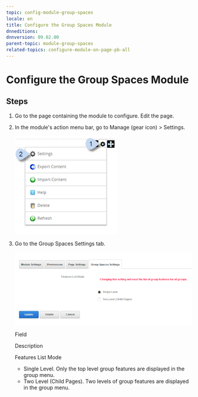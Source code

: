 ```yaml
---
topic: config-module-group-spaces
locale: en
title: Configure the Group Spaces Module
dnneditions: 
dnnversion: 09.02.00
parent-topic: module-group-spaces
related-topics: configure-module-on-page-pb-all
---
```


# Configure the Group Spaces Module

## Steps

1.  Go to the page containing the module to configure. Edit the page.
2.  In the module's action menu bar, go to Manage (gear icon) \> Settings.
    
      
    
    ![Manage action menu > Settings](img/scr-actionmenu-manage-settings.png)
    
      
    
3.  Go to the Group Spaces Settings tab.
    
      
    
    ![Module Settings — Group Spaces](img/scr-modulesettings-GroupSpaces.png)
    
      
    
    Field
    
    Description
    
    Features List Mode
    
    *   Single Level. Only the top level group features are displayed in the group menu.
    *   Two Level (Child Pages). Two levels of group features are displayed in the group menu.